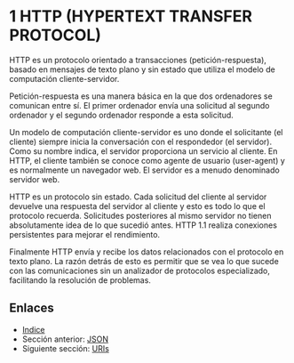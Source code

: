 # 1 HTTP (HYPERTEXT TRANSFER PROTOCOL)

HTTP es un protocolo orientado a transacciones (petición-respuesta), basado en mensajes de texto plano y sin estado que utiliza el modelo de computación cliente-servidor. 

Petición-respuesta es una manera básica en la que dos ordenadores se comunican entre sí. El primer ordenador envía una solicitud al segundo ordenador y el segundo ordenador responde a esta solicitud.

Un modelo de computación cliente-servidor es uno donde el solicitante (el cliente) siempre inicia la conversación con el respondedor (el servidor). Como su nombre indica, el servidor proporciona un servicio al cliente. En HTTP, el cliente también se conoce como agente de usuario (user-agent) y es normalmente un navegador web. El servidor es a menudo denominado servidor web.

HTTP es un protocolo sin estado. Cada solicitud del cliente al servidor devuelve una respuesta del servidor al cliente y esto es todo lo que el protocolo recuerda. Solicitudes posteriores al mismo servidor no tienen absolutamente idea de lo que sucedió antes. HTTP 1.1 realiza conexiones persistentes para mejorar el rendimiento.

Finalmente HTTP envía y recibe los datos relacionados con el protocolo en texto plano. La razón detrás de esto es permitir que se vea lo que sucede con las comunicaciones sin un analizador de protocolos especializado, facilitando la resolución de problemas.

## Enlaces

- [Indice](preface.md)
- Sección anterior: [JSON](02.0.md)
- Siguiente sección: [URIs](03.1.md)
